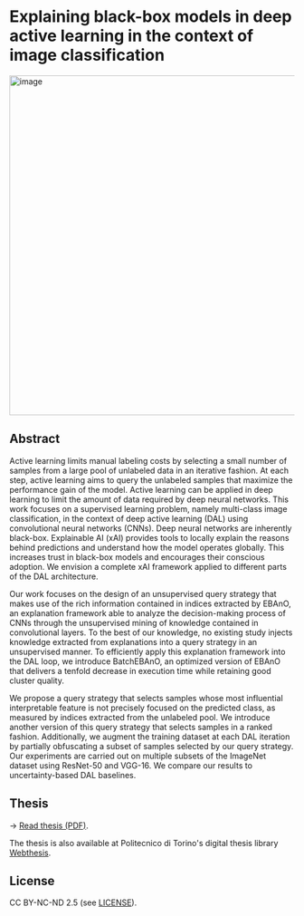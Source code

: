 # Explaining black-box models in deep active learning in the context of image classification

<img width="600" alt="image" src="https://github.com/user-attachments/assets/19bb5ddf-b216-4764-895c-429266061cf2" />

## Abstract
Active learning limits manual labeling costs by selecting a small number of samples from a large pool of unlabeled data in an iterative fashion. At each step, active learning aims to query the unlabeled samples that maximize the performance gain of the model. Active learning can be applied in deep learning to limit the amount of data required by deep neural networks. This work focuses on a supervised learning problem, namely multi-class image classification, in the context of deep active learning (DAL) using convolutional neural networks (CNNs). Deep neural networks are inherently black-box. Explainable AI (xAI) provides tools to locally explain the reasons behind predictions and understand how the model operates globally. This increases trust in black-box models and encourages their conscious adoption. We envision a complete xAI framework applied to different parts of the DAL architecture.

Our work focuses on the design of an unsupervised query strategy that makes use of the rich information contained in indices extracted by EBAnO, an explanation framework able to analyze the decision-making process of CNNs through the unsupervised mining of knowledge contained in convolutional layers. To the best of our knowledge, no existing study injects knowledge extracted from explanations into a query strategy in an unsupervised manner. To efficiently apply this explanation framework into the DAL loop, we introduce BatchEBAnO, an optimized version of EBAnO that delivers a tenfold decrease in execution time while retaining good cluster quality.

We propose a query strategy that selects samples whose most influential interpretable feature is not precisely focused on the predicted class, as measured by indices extracted from the unlabeled pool. We introduce another version of this query strategy that selects samples in a ranked fashion. Additionally, we augment the training dataset at each DAL iteration by partially obfuscating a subset of samples selected by our query strategy. Our experiments are carried out on multiple subsets of the ImageNet dataset using ResNet-50 and VGG-16. We compare our results to uncertainty-based DAL baselines.

## Thesis
→ [Read thesis (PDF)](thesis.pdf).

The thesis is also available at Politecnico di Torino's digital thesis library [Webthesis](https://webthesis.biblio.polito.it/21084/).

## License
CC BY-NC-ND 2.5 (see [LICENSE](LICENSE)).
